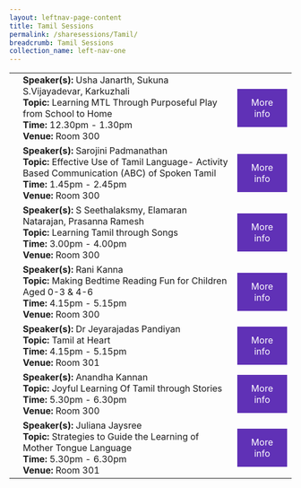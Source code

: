 ```yaml
---
layout: leftnav-page-content
title: Tamil Sessions
permalink: /sharesessions/Tamil/
breadcrumb: Tamil Sessions
collection_name: left-nav-one
---
```


<table>
  <tr>
    <td>
    </td>
    <td><b>Speaker(s):</b> Usha Janarth, Sukuna S.Vijayadevar, Karkuzhali 
<br><b>Topic:</b> Learning MTL Through Purposeful Play from School to Home <br><b>Time:</b> 12.30pm - 1.30pm <br><b>Venue:</b> Room 300
</td>
    <td>
   <a href="https://event-reg.biz/Registration/MTLSSession?Session=T1"  style="  background-color: #6031b6; color: white;padding: 14px 25px;text-align: center; text-decoration: none;display: inline-block;">More<br>info</a>
  </td>
  </tr>
  <tr>
    <td>
    </td>
    <td><b>Speaker(s):</b> Sarojini Padmanathan <br><b>Topic:</b> Effective Use of Tamil Language- Activity Based Communication (ABC) of Spoken Tamil <br><b>Time:</b> 1.45pm - 2.45pm <br><b>Venue:</b> Room 300
</td>
    <td>
   <a href="https://event-reg.biz/Registration/MTLSSession?Session=T2"  style="  background-color: #6031b6; color: white;padding: 14px 25px;text-align: center; text-decoration: none;display: inline-block;">More<br>info</a>
  </td>
  </tr>
    <tr>
    <td>
    </td>
    <td><b>Speaker(s):</b> S Seethalaksmy, Elamaran Natarajan, Prasanna Ramesh
<br><b>Topic:</b> Learning Tamil through Songs <br><b>Time:</b> 3.00pm - 4.00pm <br><b>Venue:</b> Room 300
</td>
      <td>
   <a href="https://event-reg.biz/Registration/MTLSSession?Session=T3"  style="  background-color: #6031b6; color: white;padding: 14px 25px;text-align: center; text-decoration: none;display: inline-block;">More<br>info</a>
  </td>
  </tr>
      <tr>
    <td>
    </td>
   <td><b>Speaker(s):</b> Rani Kanna <br><b>Topic:</b> Making Bedtime Reading Fun for Children Aged  0-3 & 4-6 <br><b>Time:</b> 4.15pm - 5.15pm <br><b>Venue:</b> Room 300
</td>
        <td>
   <a href="https://event-reg.biz/Registration/MTLSSession?Session=T4"  style="  background-color: #6031b6; color: white;padding: 14px 25px;text-align: center; text-decoration: none;display: inline-block;">More<br>info</a>
  </td>
  </tr>
        <tr>
    <td>
    </td>
    <td><b>Speaker(s):</b> Dr Jeyarajadas Pandiyan <br><b>Topic:</b> Tamil at Heart <br><b>Time:</b> 4.15pm - 5.15pm <br><b>Venue:</b> Room 301
</td>
       <td>
   <a href="https://event-reg.biz/Registration/MTLSSession?Session=T6"  style="  background-color: #6031b6; color: white;padding: 14px 25px;text-align: center; text-decoration: none;display: inline-block;">More<br>info</a>
  </td>    
  </tr>
        <tr>
    <td>
    </td>
    <td><b>Speaker(s):</b> Anandha Kannan<br><b>Topic:</b> Joyful Learning Of Tamil through Stories <br><b>Time:</b> 5.30pm - 6.30pm <br><b>Venue:</b> Room 300
</td>
           <td>
   <a href="https://event-reg.biz/Registration/MTLSSession?Session=T5"  style="  background-color: #6031b6; color: white;padding: 14px 25px;text-align: center; text-decoration: none;display: inline-block;">More<br>info</a>
  </td>
  </tr>
          <tr>
    <td>
    </td>
    <td><b>Speaker(s):</b> Juliana Jaysree <br><b>Topic:</b> Strategies to Guide the Learning of Mother Tongue Language <br><b>Time:</b> 5.30pm - 6.30pm <br><b>Venue:</b> Room 301
</td>
             <td>
   <a href="https://event-reg.biz/Registration/MTLSSession?Session=T7"  style="  background-color: #6031b6; color: white;padding: 14px 25px;text-align: center; text-decoration: none;display: inline-block;">More<br>info</a>
  </td>
  </tr>
</table>
